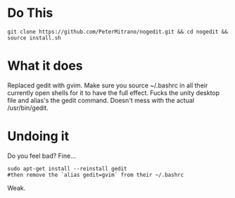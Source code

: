 # Do This

    git clone https://github.com/PeterMitrano/nogedit.git && cd nogedit && source install.sh

# What it does

Replaced gedit with gvim. Make sure you source ~/.bashrc in all their currently open shells for it to have the full effect. Fucks the unity desktop file and alias's the gedit command. Doesn't mess with the actual /usr/bin/gedit.

# Undoing it

Do you feel bad? Fine...

    sudo apt-get install --reinstall gedit
    #then remove the `alias gedit=gvim` from their ~/.bashrc

Weak.

